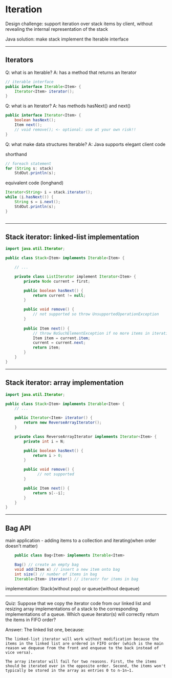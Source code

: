 # Iteration

Design challenge: support iteration over stack items by client, without revealing the internal representation of the stack

Java solution: make stack implement the Iterable interface


---

## Iterators

Q: what is an Iterable?
A: has a method that returns an Iterator

```java
// iterable interface
public interface Iterable<Item> {
    Iterator<Item> iterator();
}

```

Q: what is an Iterator?
A: has methods hasNext() and next()

```java
public interface Iterator<Item> {
    boolean hasNext();
    Item next();
    // void remove(); <- optional: use at your own risk!!
}

```

Q: what make data structures Iterable?
A: Java supports elegant client code

shorthand
```java
// foreach statement
for (String s: stack)
    StdOut.println(s);

```

equivalent code (longhand)

```java
Iterator<String> i = stack.iterator();
while (i.hasNext()) {
    String s = i.next();
    StdOut.println(s);
}
        
```

---

## Stack iterator: linked-list implementation

```java
import java.util.Iterator;

public class Stack<Item> implements Iterable<Item> {

    // ...

    private class ListIterator implement Iterator<Item> {
        private Node current = first;

        public boolean hasNext() { 
            return current != null;
        }

        public void remove() { 
            // not supported so throw UnsupportedOperationException
        }
        
        public Item next() {
            // throw NoSuchElementException if no more items in iteration
            Item item = current.item;
            current = current.next;
            return item;
        }
    }
}


```

---

## Stack iterator: array implementation

```java
import java.util.Iterator;

public class Stack<Item> implements Iterable<Item> {
    // ...

    public Iterator<Item> iterator() {
        return new ReverseArrayIterator();
    }

    private class ReverseArrayIterator implements Iterator<Item> {
        private int i = N;

        public boolean hasNext() {
            return i > 0;
        }

        public void remove() { 
              // not supported
        }

        public Item next() {
            return s[--i];
        }
    }
}

```


--- 

## Bag API

main application - adding items to a collection and iterating(when order doesn't matter)

```java
    public class Bag<Item> implements Iterable<Item>

    Bag() // create an empty bag
    void add(Item x) // insert a new item onto bag
    int size() // number of items in bag
    Iterable<Item> iterator() // iteraotr for items in bag
```

implementation: Stack(without pop) or queue(without dequeue)

---

Quiz: Suppose that we copy the iterator code from our linked list and resizing array implementations of a stack to the corresponding implementations of a queue.
      Which queue iterator(s) will correctly return the items in FIFO order?

Answer: The linked list one, because:

```
The linked-list iterator will work without modification because the items in the linked list are ordered in FIFO order (which is the main reason we dequeue from the front and enqueue to the back instead of vice versa).

The array iterator will fail for two reasons. First, the the items should be iterated over in the opposite order. Second, the items won't typically be stored in the array as entries 0 to n-1n−1.
```


